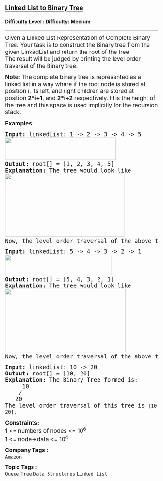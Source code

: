 <h2><a href="https://www.geeksforgeeks.org/problems/make-binary-tree/1?page=4&category=Tree&sortBy=submissions">Linked List to Binary Tree</a></h2><h3>Difficulty Level : Difficulty: Medium</h3><hr><div class="problems_problem_content__Xm_eO"><p><span style="font-size: 14pt;">Given a Linked List Representation of Complete Binary Tree. Your task is to construct the Binary tree from the given LinkedList and return the root of the tree.<br>The result will be judged by printing the level order traversal of the Binary tree. </span></p>
<p><span style="font-size: 14pt;"><strong>Note:&nbsp;</strong>The complete binary tree is represented as a linked list in a way where if the root node is stored at position i, its left, and right children are stored at position&nbsp;<strong>2*i+1</strong>, and&nbsp;<strong>2*i+2</strong> respectively. H is the height of the tree and this space is used implicitly for the recursion stack.</span></p>
<p><span style="font-size: 14pt;"><strong>Examples:</strong></span></p>
<pre><span style="font-size: 14pt;"><strong>Input: </strong>linkedList: 1 -&gt; 2 -&gt; 3 -&gt; 4 -&gt; 5
<img src="https://media.geeksforgeeks.org/img-practice/prod/addEditProblem/700289/Web/Other/blobid0_1725432465.png" width="365" height="73"> <br><strong>Output: </strong>root[] = [1, 2, 3, 4, 5]<strong>
Explanation: </strong>The tree would look like <br><img src="https://media.geeksforgeeks.org/img-practice/prod/addEditProblem/700289/Web/Other/blobid5_1725432604.png" width="395" height="207"> <br>Now, the level order traversal of the above tree is 1 2 3 4 5.
</span></pre>
<pre><span style="font-size: 14pt;"><strong>Input: </strong>linkedList: 5 -&gt; 4 -&gt; 3 -&gt; 2 -&gt; 1<br><img src="https://media.geeksforgeeks.org/img-practice/prod/addEditProblem/700289/Web/Other/blobid1_1725432484.png" width="350" height="70"><br><strong>Output: </strong>root[] = [5, 4, 3, 2, 1]<strong>
Explanation: </strong>The tree would look like
<img src="https://media.geeksforgeeks.org/img-practice/prod/addEditProblem/700289/Web/Other/blobid4_1725432586.png" width="397" height="208"> <br>Now, the level order traversal of the above tree is 5 4 3 2 1.</span></pre>
<pre><span style="font-size: 14pt;"><strong>Input: </strong>linkedList: 10 -&gt; 20<br><strong>Output: </strong>root[] = [10, 20]<strong>
Explanation: </strong>The Binary Tree formed is:</span><br><span style="font-size: 14pt;">     10
    /
   20
The level order traversal of this tree is <code>[10, 20]</code>.</span></pre>
<p><span style="font-size: 14pt;"><strong>Constraints:</strong><br>1 &lt;= numbers of nodes &lt;= 10<sup>6</sup><br>1 &lt;= node-&gt;data &lt;= 10<sup>4</sup></span></p></div><p><span style=font-size:18px><strong>Company Tags : </strong><br><code>Amazon</code>&nbsp;<br><p><span style=font-size:18px><strong>Topic Tags : </strong><br><code>Queue</code>&nbsp;<code>Tree</code>&nbsp;<code>Data Structures</code>&nbsp;<code>Linked List</code>&nbsp;